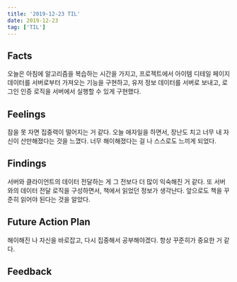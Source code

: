 ```yaml
---
title: '2019-12-23 TIL'
date: 2019-12-23
tag: ['TIL']
---
```


## Facts

오늘은 아침에 알고리즘을 복습하는 시간을 가지고, 프로젝트에서 아이템 디테일 페이지 데이터를 서버로부터 가져오는 기능을 구현하고, 유저 정보 데이터를 서버로 보내고, 로그인 인증 로직을 서버에서 실행할 수 있게 구현했다.

## Feelings

잠을 못 자면 집중력이 떨어지는 거 같다. 오늘 애자일을 하면서, 장난도 치고 너무 내 자신이 산만해졌다는 것을 느꼈다. 너무 해이해졌다는 걸 나 스스로도 느끼게 되었다.

## Findings

서버와 클라이언트의 데이터 전달하는 게 그 전보다 더 많이 익숙해진 거 같다. 또 서버와의 데이터 전달 로직을 구성하면서, 책에서 읽었던 정보가 생각난다. 앞으로도 책을 꾸준히 읽어야 된다는 것을 알았다.

## Future Action Plan

해이해진 나 자신을 바로잡고, 다시 집중해서 공부해야겠다. 항상 꾸준히가 중요한 거 같다.

## Feedback
